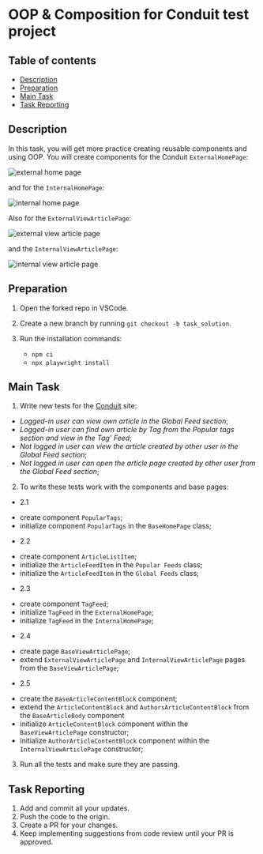 # OOP & Composition for Conduit test project

## Table of contents

- [Description](#description)
- [Preparation](#preparation)
- [Main Task](#main-task)
- [Task Reporting](#task-reporting)

## Description


In this task, you will get more practice creating reusable components and using OOP. 
You will create components for the Conduit `ExternalHomePage`:

![external home page](https://github.com/mate-academy/qa_pw_oop_composition_conduit/blob/main/ExternalHome.png) 

and for the `InternalHomePage`:

![internal home page](https://github.com/mate-academy/qa_pw_oop_composition_conduit/blob/main/InternalHome.png) 

Also for the `ExternalViewArticlePage`:

![external view article page](https://github.com/mate-academy/qa_pw_oop_composition_conduit/blob/main/ExternalViewArticlePage.png) 

and the `InternalViewArticlePage`:

![internal view article page](https://github.com/mate-academy/qa_pw_oop_composition_conduit/blob/main/InternalViewArticlePage.png) 


## Preparation

1. Open the forked repo in VSCode.
2. Create a new branch by running `git checkout -b task_solution`.
3. Run the installation commands:

    - `npm ci`
    - `npx playwright install`


## Main Task

1. Write new tests for the [Conduit](https://conduit.mate.academy/) site: 
- *Logged-in user can view own article in the Global Feed section*;
- *Logged-in user can find own article by Tag from the Popular tags section and view in the Tag' Feed*;
- *Not logged in user can view the article created by other user in the Global Feed section*;
- *Not logged in user can open the article page created by other user from the Global Feed section*;

2. To write these tests work with the components and base pages:
* 2.1 
- create component `PopularTags`;
- initialize component  `PopularTags` in the `BaseHomePage` class;
* 2.2 
- create component `ArticleListItem`;
- initialize the `ArticleFeedItem` in the `Popular Feeds` class;
- initialize the `ArticleFeedItem` in the `Global Feeds` class;
* 2.3
- create component `TagFeed`;
- initialize `TagFeed` in the `ExternalHomePage`;
- initialize `TagFeed` in the `InternalHomePage`;
* 2.4
- create page `BaseViewArticlePage`;
- extend `ExternalViewArticlePage` and `InternalViewArticlePage` pages from the `BaseViewArticlePage`;
* 2.5
- create the `BaseArticleContentBlock` component;
- extend the `ArticleContentBlock` and `AuthorsArticleContentBlock` from the `BaseArticleBody` component  
- initialize `ArticleContentBlock` component within the `BaseViewArticlePage` constructor;
- initialize `AuthorArticleContentBlock` component within the `InternalViewArticlePage` constructor;
3. Run all the tests and make sure they are passing.

## Task Reporting

1. Add and commit all your updates.
2. Push the code to the origin.
3. Create a PR for your changes.
4. Keep implementing suggestions from code review until your PR is approved.
